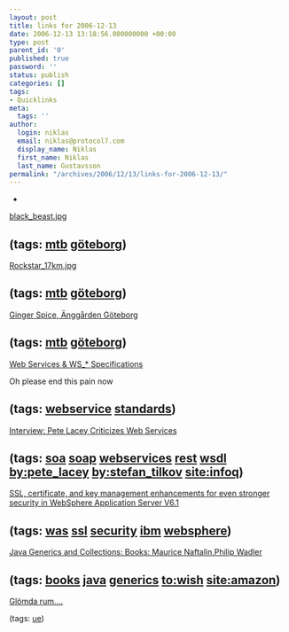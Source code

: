 ```yaml
---
layout: post
title: links for 2006-12-13
date: 2006-12-13 13:18:56.000000000 +00:00
type: post
parent_id: '0'
published: true
password: ''
status: publish
categories: []
tags:
- Quicklinks
meta:
  tags: ''
author:
  login: niklas
  email: niklas@protocol7.com
  display_name: Niklas
  first_name: Niklas
  last_name: Gustavsson
permalink: "/archives/2006/12/13/links-for-2006-12-13/"
---
```

- 
[black\_beast.jpg](http://leo.happymtb.org/black_beast.jpg)

(tags: [mtb](http://del.icio.us/protocol7/mtb) [göteborg](http://del.icio.us/protocol7/göteborg))
- 
[Rockstar\_17km.jpg](http://leo.happymtb.org/Rockstar_17km.jpg)

(tags: [mtb](http://del.icio.us/protocol7/mtb) [göteborg](http://del.icio.us/protocol7/göteborg))
- 
[Ginger Spice, Änggården Göteborg](http://happymtb.org/forum/turtips/reviews.php?s=170&cat=0&hide=0)

(tags: [mtb](http://del.icio.us/protocol7/mtb) [göteborg](http://del.icio.us/protocol7/göteborg))
- 
[Web Services & WS\_\* Specifications](http://blog.webservices.or.kr/hollobit/roadmap/ws-specs/map.htm)

Oh please end this pain now

(tags: [webservice](http://del.icio.us/protocol7/webservice) [standards](http://del.icio.us/protocol7/standards))
- 
[Interview: Pete Lacey Criticizes Web Services](http://www.infoq.com/articles/pete-lacey-ws-criticism)

(tags: [soa](http://del.icio.us/protocol7/soa) [soap](http://del.icio.us/protocol7/soap) [webservices](http://del.icio.us/protocol7/webservices) [rest](http://del.icio.us/protocol7/rest) [wsdl](http://del.icio.us/protocol7/wsdl) [by:pete\_lacey](http://del.icio.us/protocol7/by:pete_lacey) [by:stefan\_tilkov](http://del.icio.us/protocol7/by:stefan_tilkov) [site:infoq](http://del.icio.us/protocol7/site:infoq))
- 
[SSL, certificate, and key management enhancements for even stronger security in WebSphere Application Server V6.1](http://www-128.ibm.com/developerworks/websphere/techjournal/0612_birk/0612_birk.html)

(tags: [was](http://del.icio.us/protocol7/was) [ssl](http://del.icio.us/protocol7/ssl) [security](http://del.icio.us/protocol7/security) [ibm](http://del.icio.us/protocol7/ibm) [websphere](http://del.icio.us/protocol7/websphere))
- 
[Java Generics and Collections: Books: Maurice Naftalin,Philip Wadler](http://www.amazon.com/Java-Generics-Collections-Maurice-Naftalin/dp/0596527756/)

(tags: [books](http://del.icio.us/protocol7/books) [java](http://del.icio.us/protocol7/java) [generics](http://del.icio.us/protocol7/generics) [to:wish](http://del.icio.us/protocol7/to:wish) [site:amazon](http://del.icio.us/protocol7/site:amazon))
- 
[Glömda rum....](http://www.benkar.se/glomdarum/)

(tags: [ue](http://del.icio.us/protocol7/ue))

